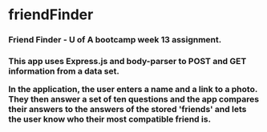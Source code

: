 # friendFinder

<h3>Friend Finder - U of A bootcamp week 13 assignment.<h3>

This app uses Express.js and body-parser to POST and GET information from a data set.

In the application, the user enters a name and a link to a photo. They then answer a set of ten questions and the app compares their answers to the answers of the stored 'friends' and lets the user know who their most compatible friend is.

